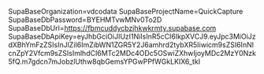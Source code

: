 SupaBaseOrganization=vdcodata
SupaBaseProjectName=QuickCapture
SupaBaseDbPassword=BYEHMTvwMNv0To2D
SupaBaseDbUrl=https://fbmcuddycbzjhkwkrmty.supabase.com
SupaBaseDbApiKey=eyJhbGciOiJIUzI1NiIsInR5cCI6IkpXVCJ9.eyJpc3MiOiJzdXBhYmFzZSIsInJlZiI6ImZibWN1ZGR5Y2J6amhrd2tybXR5Iiwicm9sZSI6InNlcnZpY2Vfcm9sZSIsImlhdCI6MTc2MDc4ODc5OSwiZXhwIjoyMDc2MzY0Nzk5fQ.m7gdcn7mJobzlUthw8qbGemsYPGwPPfWGkLKIX6_tkI
